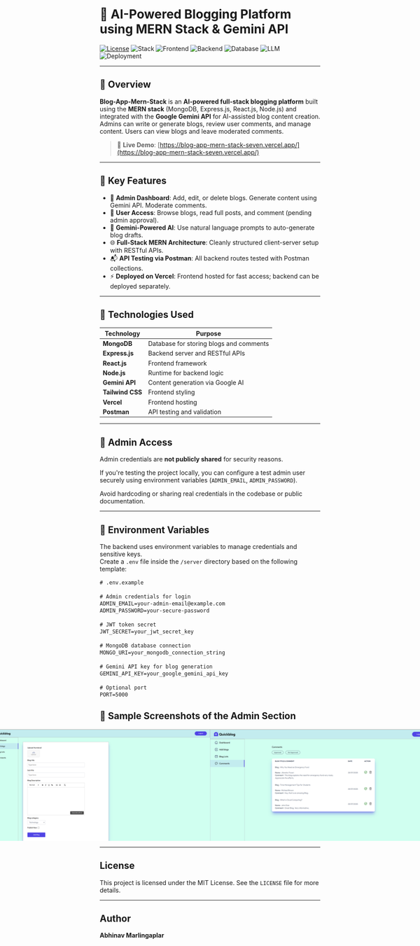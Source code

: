 # 🧠 AI-Powered Blogging Platform using MERN Stack & Gemini API

[![License](https://img.shields.io/badge/License-MIT-yellow.svg)](https://opensource.org/licenses/MIT)
![Stack](https://img.shields.io/badge/Stack-MERN-blue)
![Frontend](https://img.shields.io/badge/Frontend-React.js-blueviolet)
![Backend](https://img.shields.io/badge/Backend-Express.js-black)
![Database](https://img.shields.io/badge/Database-MongoDB-green)
![LLM](https://img.shields.io/badge/AI-Google%20Gemini%20API-brightgreen)
![Deployment](https://img.shields.io/badge/Hosted%20on-Vercel-black)

---

## 🧠 Overview

**Blog-App-Mern-Stack** is an **AI-powered full-stack blogging platform** built using the **MERN stack** (MongoDB, Express.js, React.js, Node.js) and integrated with the **Google Gemini API** for AI-assisted blog content creation. Admins can write or generate blogs, review user comments, and manage content. Users can view blogs and leave moderated comments.

> 🔗 **Live Demo**: [https://blog-app-mern-stack-seven.vercel.app/](https://blog-app-mern-stack-seven.vercel.app/)

---

## 🚀 Key Features

- 📝 **Admin Dashboard**: Add, edit, or delete blogs. Generate content using Gemini API. Moderate comments.
- 👥 **User Access**: Browse blogs, read full posts, and comment (pending admin approval).
- 🤖 **Gemini-Powered AI**: Use natural language prompts to auto-generate blog drafts.
- 🌐 **Full-Stack MERN Architecture**: Cleanly structured client-server setup with RESTful APIs.
- 📬 **API Testing via Postman**: All backend routes tested with Postman collections.
- ⚡ **Deployed on Vercel**: Frontend hosted for fast access; backend can be deployed separately.

---

## 🧰 Technologies Used

| Technology             | Purpose                                   |
|------------------------|-------------------------------------------|
| **MongoDB**            | Database for storing blogs and comments   |
| **Express.js**         | Backend server and RESTful APIs           |
| **React.js**           | Frontend framework                        |
| **Node.js**            | Runtime for backend logic                 |
| **Gemini API**         | Content generation via Google AI          |
| **Tailwind CSS**       | Frontend styling                          |
| **Vercel**             | Frontend hosting                          |
| **Postman**            | API testing and validation                |

---

## 🔐 Admin Access

Admin credentials are **not publicly shared** for security reasons.

If you're testing the project locally, you can configure a test admin user securely using environment variables (`ADMIN_EMAIL`, `ADMIN_PASSWORD`).

Avoid hardcoding or sharing real credentials in the codebase or public documentation.

---

## 🔧 Environment Variables

The backend uses environment variables to manage credentials and sensitive keys.  
Create a `.env` file inside the `/server` directory based on the following template:

```env
# .env.example

# Admin credentials for login
ADMIN_EMAIL=your-admin-email@example.com
ADMIN_PASSWORD=your-secure-password

# JWT token secret
JWT_SECRET=your_jwt_secret_key

# MongoDB database connection
MONGO_URI=your_mongodb_connection_string

# Gemini API key for blog generation
GEMINI_API_KEY=your_google_gemini_api_key

# Optional port
PORT=5000
```

## 📸 Sample Screenshots of the Admin Section

<div style="display: flex; justify-content: center;">
    <img src="images/Dashboard.png" alt="Dashboard" width="600"/>
    <img src="images/Add_blog.png" alt="Add_blog" width="600"/>
     <img src="images/Comments.png" alt="Comments" width="600"/>
    <img src="images/Blog_List.png" alt="Blog_List" width="600"/>
</div>

---

## License

This project is licensed under the MIT License. See the `LICENSE` file for more details.

---

## Author

**Abhinav Marlingaplar**  
